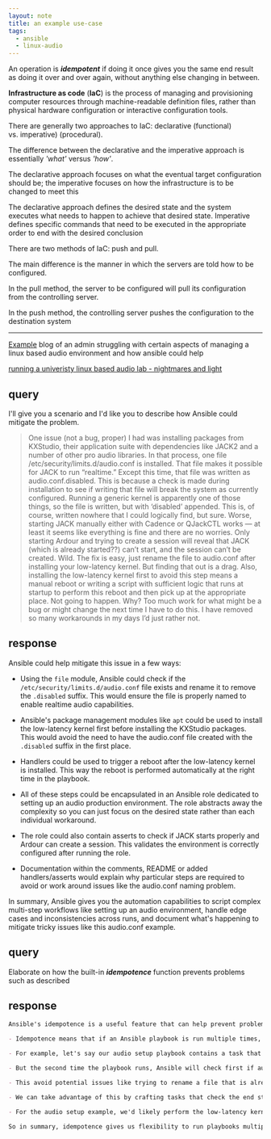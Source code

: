 ```yaml
---
layout: note
title: an example use-case
tags:
  - ansible
  - linux-audio
---
```


An operation is ***idempotent*** if doing it once gives you the same end result as doing it over and over again, without anything else changing in between.

**Infrastructure as code** (**IaC**) is the process of managing and provisioning computer resources through machine-readable definition files, rather than physical hardware configuration or interactive configuration tools.

There are generally two approaches to IaC: declarative (functional) vs. imperative) (procedural). 

The difference between the declarative and the imperative approach is essentially _'what'_ versus _'how'_. 

The declarative approach focuses on what the eventual target configuration should be; the imperative focuses on how the infrastructure is to be changed to meet this

The declarative approach defines the desired state and the system executes what needs to happen to achieve that desired state. Imperative defines specific commands that need to be executed in the appropriate order to end with the desired conclusion

There are two methods of IaC: push and pull. 

The main difference is the manner in which the servers are told how to be configured. 

In the pull method, the server to be configured will pull its configuration from the controlling server. 

In the push method, the controlling server pushes the configuration to the destination system


---


[Example](https://www.scottericpetersen.com/multichannel-audio-devices-and-linux-not-a-love-story/) blog of an admin struggling with certain aspects of managing a linux based audio environment and how ansible could help

[running a univeristy linux based audio lab - nightmares and light](https://www.scottericpetersen.com/multichannel-audio-devices-and-linux-not-a-love-story/)



## query

I'll give you a scenario and I'd like you to describe how Ansible could mitigate the problem.


> One issue (not a bug, proper) I had was installing packages from KXStudio, their application suite with dependencies like JACK2 and a number of other pro audio libraries. In that process, one file /etc/security/limits.d/audio.conf is installed. That file makes it possible for JACK to run “realtime.” Except this time, that file was written as audio.conf.disabled. This is because a check is made during installation to see if writing that file will break the system as currently configured. Running a generic kernel is apparently one of those things, so the file is written, but with ‘disabled’ appended. This is, of course, written nowhere that I could logically find, but sure. Worse, starting JACK manually either with Cadence or QJackCTL works — at least it seems like everything is fine and there are no worries. Only starting Ardour and trying to create a session will reveal that JACK (which is already started??) can’t start, and the session can’t be created. Wild. The fix is easy, just rename the file to audio.conf after installing your low-latency kernel. But finding that out is a drag. Also, installing the low-latency kernel first to avoid this step means a manual reboot or writing a script with sufficient logic that runs at startup to perform this reboot and then pick up at the appropriate place. Not going to happen. Why? Too much work for what might be a bug or might change the next time I have to do this. I have removed so many workarounds in my days I’d just rather not.


## response



Ansible could help mitigate this issue in a few ways:

- Using the `file` module, Ansible could check if the `/etc/security/limits.d/audio.conf` file exists and rename it to remove the `.disabled` suffix. This would ensure the file is properly named to enable realtime audio capabilities.

- Ansible's package management modules like `apt` could be used to install the low-latency kernel first before installing the KXStudio packages. This would avoid the need to have the audio.conf file created with the `.disabled` suffix in the first place.

- Handlers could be used to trigger a reboot after the low-latency kernel is installed. This way the reboot is performed automatically at the right time in the playbook.

- All of these steps could be encapsulated in an Ansible role dedicated to setting up an audio production environment. The role abstracts away the complexity so you can just focus on the desired state rather than each individual workaround.

- The role could also contain asserts to check if JACK starts properly and Ardour can create a session. This validates the environment is correctly configured after running the role.

- Documentation within the comments, README or added handlers/asserts would explain why particular steps are required to avoid or work around issues like the audio.conf naming problem.

In summary, Ansible gives you the automation capabilities to script complex multi-step workflows like setting up an audio environment, handle edge cases and inconsistencies across runs, and document what's happening to mitigate tricky issues like this audio.conf example.


## query
Elaborate on how the built-in _**idempotence**_ function prevents problems such as described

## response
```markdown
Ansible's idempotence is a useful feature that can help prevent problems like the audio.conf naming issue. Here's how it works:

- Idempotence means that if an Ansible playbook is run multiple times, it should result in the same end state every time. So running the playbook once or five times makes no difference - the end result should be identical.

- For example, let's say our audio setup playbook contains a task that renames audio.conf.disabled to audio.conf. The first time it runs, it will perform this rename operation. 

- But the second time the playbook runs, Ansible will check first if audio.conf already exists before trying to rename the .disabled file. Since audio.conf exists from the first run, the rename task will be skipped because the desired end state of having audio.conf already exists.

- This avoid potential issues like trying to rename a file that is already properly named from a previous run. The idempotent nature prevents unnecessary changes.

- We can take advantage of this by crafting tasks that check the end state first, like the file existence check, before making any changes. This way Ansible will do the right thing on repeated runs.

- For the audio setup example, we'd likely perform the low-latency kernel install only once. But other tasks like renaming audio.conf and starting/validating JACK could be run repetitively while remaining idempotent.

So in summary, idempotence gives us flexibility to run playbooks multiple times but only make the necessary changes to achieve the desired end state. This prevents lots of potential problems from duplicate or unnecessary operations. It's a key Ansible feature that helps make playbook runs predictable and robust.
```

